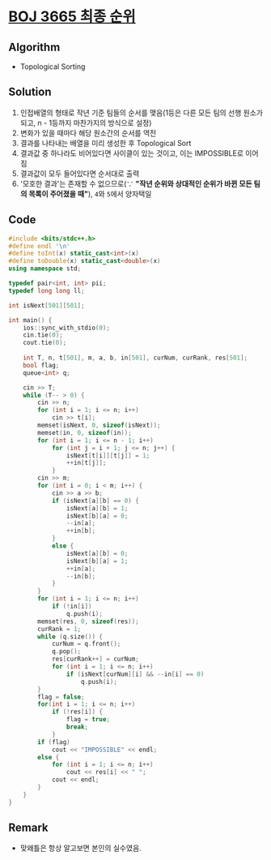 # [BOJ 3665 최종 순위](https://www.acmicpc.net/problem/3665)

## Algorithm
* Topological Sorting

## Solution
1. 인접배열의 형태로 작년 기준 팀들의 순서를 맺음(1등은 다른 모든 팀의 선행 원소가 되고, n - 1등까지 마찬가지의 방식으로 설정)
2. 변화가 있을 때마다 해당 원소간의 순서를 역전
3. 결과를 나타내는 배열을 미리 생성한 후 Topological Sort
4. 결과값 중 하나라도 비어있다면 사이클이 있는 것이고, 이는 IMPOSSIBLE로 이어짐
5. 결과값이 모두 들어있다면 순서대로 출력
6. '모호한 결과'는 존재할 수 없으므로(∵ **"작년 순위와 상대적인 순위가 바뀐 모든 팀의 목록이 주어졌을 때"**), ```4```와 ```5```에서 양자택일

## Code
```cpp
#include <bits/stdc++.h>
#define endl '\n'
#define toInt(x) static_cast<int>(x)
#define toDouble(x) static_cast<double>(x)
using namespace std;

typedef pair<int, int> pii;
typedef long long ll;

int isNext[501][501];

int main() {
	ios::sync_with_stdio(0);
	cin.tie(0);
	cout.tie(0);
	
	int T, n, t[501], m, a, b, in[501], curNum, curRank, res[501];
	bool flag;
	queue<int> q;

	cin >> T;
	while (T-- > 0) {
		cin >> n;
		for (int i = 1; i <= n; i++)
			cin >> t[i];
		memset(isNext, 0, sizeof(isNext));
		memset(in, 0, sizeof(in));
		for (int i = 1; i <= n - 1; i++)
			for (int j = i + 1; j <= n; j++) {
				isNext[t[i]][t[j]] = 1;
				++in[t[j]];
			}
		cin >> m;
		for (int i = 0; i < m; i++) {
			cin >> a >> b;
			if (isNext[a][b] == 0) {
				isNext[a][b] = 1;
				isNext[b][a] = 0;
				--in[a];
				++in[b];
			}
			else {
				isNext[a][b] = 0;
				isNext[b][a] = 1;
				++in[a];
				--in[b];
			}
		}
		for (int i = 1; i <= n; i++)
			if (!in[i])
				q.push(i);
		memset(res, 0, sizeof(res));
		curRank = 1;
		while (q.size()) {
			curNum = q.front();
			q.pop();
			res[curRank++] = curNum;
			for (int i = 1; i <= n; i++)
				if (isNext[curNum][i] && --in[i] == 0)
					q.push(i);
		}
		flag = false;
		for(int i = 1; i <= n; i++)
			if (!res[i]) {
				flag = true;
				break;
			}
		if (flag)
			cout << "IMPOSSIBLE" << endl;
		else {
			for (int i = 1; i <= n; i++)
				cout << res[i] << " ";
			cout << endl;
		}
	}
}
```

## Remark
* 맞왜틀은 항상 알고보면 본인의 실수였음.